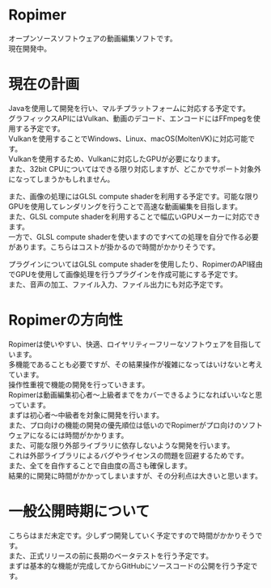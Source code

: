 # Ropimer
 
オープンソースソフトウェアの動画編集ソフトです。  
現在開発中。

# 現在の計画

Javaを使用して開発を行い、マルチプラットフォームに対応する予定です。  
グラフィックスAPIにはVulkan、動画のデコード、エンコードにはFFmpegを使用する予定です。  
Vulkanを使用することでWindows、Linux、macOS(MoltenVK)に対応可能です。  
Vulkanを使用するため、Vulkanに対応したGPUが必要になります。  
また、32bit CPUについてはできる限り対応しますが、どこかでサポート対象外になってしまうかもしれません。  

また、画像の処理にはGLSL compute shaderを利用する予定です。可能な限りGPUを使用してレンダリングを行うことで高速な動画編集を目指します。  
また、GLSL compute shaderを利用することで幅広いGPUメーカーに対応できます。  
一方で、GLSL compute shaderを使いますのですべての処理を自分で作る必要があります。こちらはコストが掛かるので時間がかかりそうです。  

プラグインについてはGLSL compute shaderを使用したり、RopimerのAPI経由でGPUを使用して画像処理を行うプラグインを作成可能にする予定です。  
また、音声の加工、ファイル入力、ファイル出力にも対応予定です。  

# Ropimerの方向性

Ropimerは使いやすい、快適、ロイヤリティーフリーなソフトウェアを目指しています。  
多機能であることも必要ですが、その結果操作が複雑になってはいけないと考えています。  
操作性重視で機能の開発を行っていきます。  
Ropimerは動画編集初心者～上級者までをカバーできるようになればいいなと思っています。  
まずは初心者～中級者を対象に開発を行います。  
また、プロ向けの機能の開発の優先順位は低いのでRopimerがプロ向けのソフトウェアになるには時間がかかります。  
また、可能な限り外部ライブラリに依存しないような開発を行います。  
これは外部ライブラリによるバグやライセンスの問題を回避するためです。  
また、全てを自作することで自由度の高さも確保します。  
結果的に開発に時間がかかってしまいますが、その分利点は大きいと思います。

# 一般公開時期について

こちらはまだ未定です。少しずつ開発していく予定ですので時間がかかりそうです。  
また、正式リリースの前に長期のベータテストを行う予定です。  
まずは基本的な機能が完成してからGitHubにソースコードの公開を行う予定です。  

